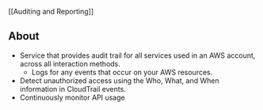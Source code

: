 [[Auditing and Reporting]]

## About
- Service that provides audit trail for all services used in an AWS account, across all interaction methods.
	-  Logs for any events that occur on your AWS resources.
- Detect unauthorized access using the Who, What, and When information in CloudTrail events.
- Continuously monitor API usage